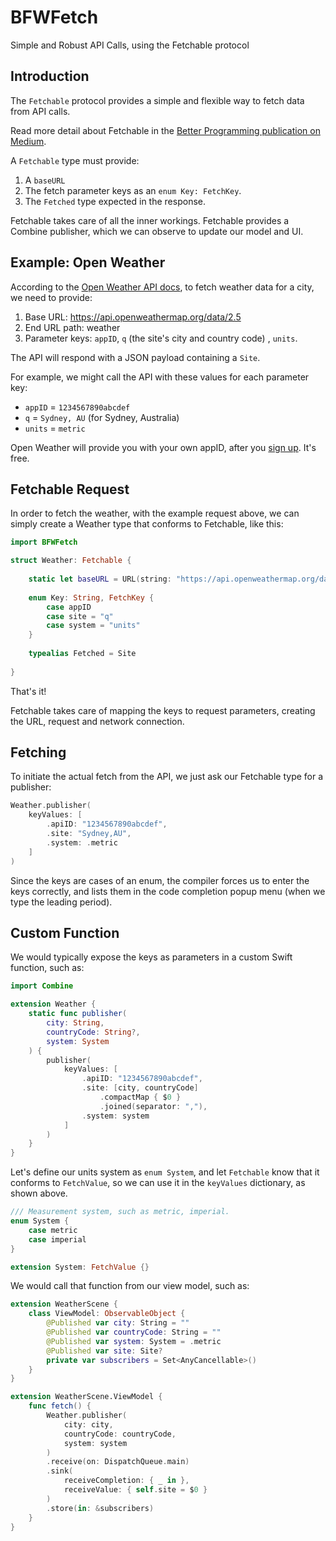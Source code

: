 #  BFWFetch
Simple and Robust API Calls, using the Fetchable protocol

## Introduction

The `Fetchable` protocol provides a simple and flexible way to fetch data from API calls.

Read more detail about Fetchable in the [Better Programming publication on Medium](https://medium.com/p/4ddf8710d1a0/).

A `Fetchable` type must provide:
1. A `baseURL`
2. The fetch parameter keys as an `enum Key: FetchKey`.
3. The `Fetched` type expected in the response.

Fetchable takes care of all the inner workings. Fetchable provides a Combine publisher, which we can observe to update our model and UI.

## Example: Open Weather

According to the [Open Weather API docs](https://openweathermap.org/current), to fetch weather data for a city, we need to provide:
1. Base URL: https://api.openweathermap.org/data/2.5
2. End URL path: weather
3. Parameter keys: `appID`, `q` (the site's city and country code) , `units`.

The API will respond with a JSON payload containing a `Site`.

For example, we might call the API with these values for each parameter key:
- `appID` = `1234567890abcdef`
- `q` = `Sydney, AU` (for Sydney, Australia)
- `units` = `metric`

Open Weather will provide you with your own appID, after you [sign up](https://home.openweathermap.org/users.sign_up). It's free.

## Fetchable Request

In order to fetch the weather, with the example request above, we can simply create a Weather type that conforms to Fetchable, like this:

```Swift
import BFWFetch

struct Weather: Fetchable {
    
    static let baseURL = URL(string: "https://api.openweathermap.org/data/2.5")!
    
    enum Key: String, FetchKey {
        case appID
        case site = "q"
        case system = "units"
    }
    
    typealias Fetched = Site
    
}
```

That's it!

Fetchable takes care of mapping the keys to request parameters, creating the URL, request and network connection.

## Fetching

To initiate the actual fetch from the API, we just ask our Fetchable type for a publisher:

```Swift
Weather.publisher(
    keyValues: [
        .apiID: "1234567890abcdef",
        .site: "Sydney,AU",
        .system: .metric
    ]
)
```

Since the keys are cases of an enum, the compiler forces us to enter the keys correctly, and lists them in the code completion popup menu (when we type the leading period).

## Custom Function

We would typically expose the keys as parameters in a custom Swift function, such as:

```Swift
import Combine

extension Weather {
    static func publisher(
        city: String,
        countryCode: String?,
        system: System
    ) {
        publisher(
            keyValues: [
                .apiID: "1234567890abcdef",
                .site: [city, countryCode]
                    .compactMap { $0 }
                    .joined(separator: ","),
                .system: system
            ]
        )
    }
}
```

Let's  define our units system as `enum System`, and let `Fetchable` know that it conforms to `FetchValue`, so we can use it in the `keyValues` dictionary, as shown above.

```Swift
/// Measurement system, such as metric, imperial.
enum System {
    case metric
    case imperial
}

extension System: FetchValue {}
```

We would call that function from our view model, such as:

```Swift
extension WeatherScene {
    class ViewModel: ObservableObject {
        @Published var city: String = ""
        @Published var countryCode: String = ""
        @Published var system: System = .metric
        @Published var site: Site?
        private var subscribers = Set<AnyCancellable>()
    }
}

extension WeatherScene.ViewModel {
    func fetch() {
        Weather.publisher(
            city: city,
            countryCode: countryCode,
            system: system
        )
        .receive(on: DispatchQueue.main)
        .sink(
            receiveCompletion: { _ in },
            receiveValue: { self.site = $0 }
        )
        .store(in: &subscribers)
    }
}
```
